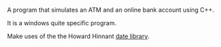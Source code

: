 A program that simulates an ATM and an online bank account using C++.

It is a windows quite specific program.

Make uses of the the Howard Hinnant [date library](url=https://github.com/HowardHinnant/date).

